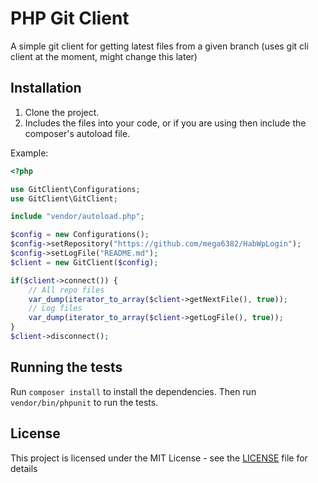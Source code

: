 # PHP Git Client

A simple git client for getting latest files from a given branch (uses git cli client at the moment, might change this later)

## Installation

1. Clone the project.
1. Includes the files into your code, or if you are using then include the composer's autoload file.

Example:
```php
<?php

use GitClient\Configurations;
use GitClient\GitClient;

include "vendor/autoload.php";

$config = new Configurations();
$config->setRepository("https://github.com/mega6382/HabWpLogin");
$config->setLogFile("README.md");
$client = new GitClient($config);

if($client->connect()) {
    // All repo files
    var_dump(iterator_to_array($client->getNextFile(), true));
    // Log files
    var_dump(iterator_to_array($client->getLogFile(), true));
}
$client->disconnect();

```

## Running the tests

Run `composer install` to install the dependencies. Then run `vendor/bin/phpunit` to run the tests.

## License

This project is licensed under the MIT License - see the [LICENSE](LICENSE) file for details

